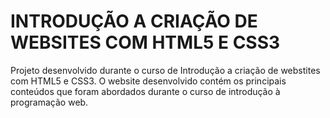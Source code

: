 # INTRODUÇÃO A CRIAÇÃO DE WEBSITES COM HTML5 E CSS3
Projeto desenvolvido durante o curso de Introdução a criação de webstites com HTML5 e CSS3. O website desenvolvido contém os principais conteúdos que foram abordados durante o curso de introdução à programação web.
